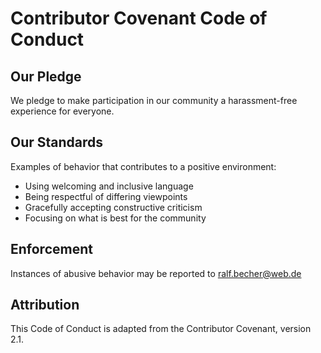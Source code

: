 # Contributor Covenant Code of Conduct

## Our Pledge

We pledge to make participation in our community a harassment-free experience for everyone.

## Our Standards

Examples of behavior that contributes to a positive environment:

- Using welcoming and inclusive language
- Being respectful of differing viewpoints
- Gracefully accepting constructive criticism
- Focusing on what is best for the community

## Enforcement

Instances of abusive behavior may be reported to ralf.becher@web.de

## Attribution

This Code of Conduct is adapted from the Contributor Covenant, version 2.1.
